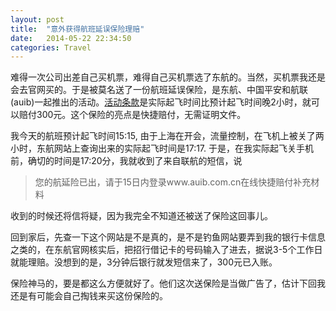 ```yaml
---
layout: post
title:  "意外获得航班延误保险理赔"
date:   2014-05-22 22:34:50
categories: Travel
---
```


难得一次公司出差自己买机票，难得自己买机票选了东航的。当然，买机票我还是会去官网买的。于是被莫名送了一份航班延误保险，是东航、中国平安和航联(auib)一起推出的活动。[活动条款](http://easternmiles.ceair.com/a/hyx.html)是实际起飞时间比预计起飞时间晚2小时，就可以赔付300元。这个保险的亮点是快捷赔付，无需证明文件。

我今天的航班预计起飞时间15:15, 由于上海在开会，流量控制，在飞机上被关了两小时，东航网站上查询出来的实际起飞时间是17:17. 于是，在我实际起飞关手机前，确切的时间是17:20分，我就收到了来自联航的短信，说

> 您的航延险已出，请于15日内登录www.auib.com.cn在线快捷赔付补充材料

收到的时候还将信将疑，因为我完全不知道还被送了保险这回事儿。

回到家后，先查一下这个网站是不是真的，是不是钓鱼网站要弄到我的银行卡信息之类的，在东航官网核实后，把招行借记卡的号码输入了进去，据说3-5个工作日就能理赔。没想到的是，3分钟后银行就发短信来了，300元已入账。

保险神马的，要是都这么方便就好了。他们这次送保险是当做广告了，估计下回我还是有可能会自己掏钱来买这份保险的。